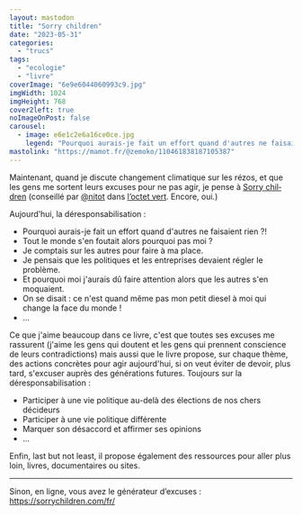```yaml
---
layout: mastodon
title: "Sorry children"
date: "2023-05-31"
categories: 
  - "trucs"
tags:
  - "ecologie"
  - "livre"
coverImage: "6e9e6044060993c9.jpg"
imgWidth: 1024
imgHeight: 768
cover2left: true
noImageOnPost: false
carousel: 
  - image: e6e1c2e6a16ce0ce.jpg
    legend: "Pourquoi aurais-je fait un effort quand d'autres ne faisaient rien ?!"
mastolink: "https://mamot.fr/@zemoko/110461838187105387"
---
```


Maintenant, quand je discute changement climatique sur les rézos, et que les gens me sortent leurs excuses pour ne pas agir, je pense à <a href="https://www.editionsalternatives.com/site.php?type=P&id=2169" lang="en">Sorry children</a> (conseillé par <a href="https://mamot.fr/@nitot@framapiaf.org">@nitot</a> dans <a href="https://www.standblog.org/blog/post/2021/02/26/Je-lance-un-podcast-l-Octet-Vert">l’octet vert</a>. Encore, oui.)

Aujourd’hui, la déresponsabilisation&nbsp;:
<ul>
  <li>Pourquoi aurais-je fait un effort quand d'autres ne faisaient rien&nbsp;?!</li>
  <li>Tout le monde s'en foutait alors pourquoi pas moi&nbsp;?</li>
  <li>Je comptais sur les autres pour faire à ma place.</li>
  <li>Je pensais que les politiques et les entreprises devaient régler le problème.</li>
  <li>Et pourquoi moi j'aurais dû faire attention alors que les autres s'en moquaient.</li>
  <li>On se disait&nbsp;: ce n'est quand même pas mon petit diesel à moi qui change la face du monde&nbsp;!</li>
  <li>...</li>
</ul>

Ce que j'aime beaucoup dans ce livre, c'est que toutes ses excuses me rassurent (j'aime les gens qui doutent et les gens qui prennent conscience de leurs contradictions) mais aussi que le livre propose, sur chaque thème, des actions concrètes pour agir aujourd'hui, si on veut éviter de devoir, plus tard, s'excuser auprès des générations futures.
Toujours sur la déresponsabilisation&nbsp;:
<ul>
  <li>Participer à une vie politique au-delà des élections de nos chers décideurs</li>
  <li>Participer à une vie politique différente</li>
  <li>Marquer son désaccord et affirmer ses opinions</li>
  <li>...</li>
</ul>

Enfin, <span lang="en">last but not least</span>, il propose également des ressources pour aller plus loin, livres, documentaires ou sites.

<hr />

Sinon, en ligne, vous avez le générateur d’excuses&nbsp;: <a href="https://sorrychildren.com/fr/">https://sorrychildren.com/fr/</a>
